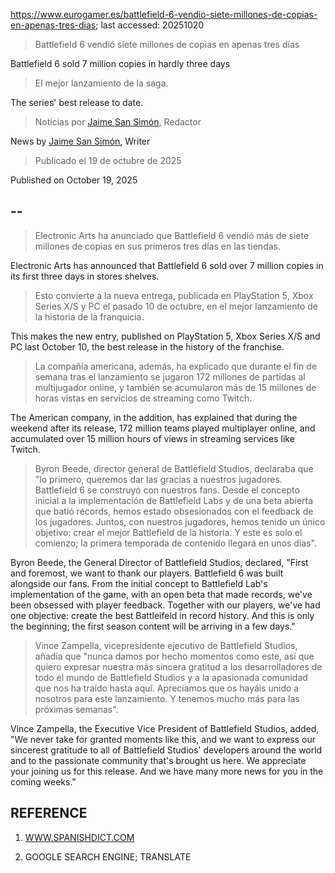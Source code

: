 https://www.eurogamer.es/battlefield-6-vendio-siete-millones-de-copias-en-apenas-tres-dias; last accessed: 20251020

> Battlefield 6 vendió siete millones de copias en apenas tres días

Battlefield 6 sold 7 million copies in hardly three days

> El mejor lanzamiento de la saga.

The series' best release to date. 

> Noticias por [Jaime San Simón](https://www.eurogamer.es/authors/jaime-san-simon), Redactor

News by [Jaime San Simón](https://www.eurogamer.es/authors/jaime-san-simon), Writer

> Publicado el 19 de octubre de 2025

Published on October 19, 2025

## --

> Electronic Arts ha anunciado que Battlefield 6 vendió más de siete millones de copias en sus primeros tres días en las tiendas.

Electronic Arts has announced that Battlefield 6 sold over 7 million copies in its first three days in stores shelves. 

> Esto convierte a la nueva entrega, publicada en PlayStation 5, Xbox Series X/S y PC el pasado 10 de octubre, en el mejor lanzamiento de la historia de la franquicia.

This makes the new entry, published on PlayStation 5, Xbox Series X/S and PC last October 10, the best release in the history of the franchise.

> La compañía americana, además, ha explicado que durante el fin de semana tras el lanzamiento se jugaron 172 millones de partidas al multijugador online, y también se acumularon más de 15 millones de horas vistas en servicios de streaming como Twitch.

The American company, in the addition, has explained that during the weekend after its release, 172 million teams played multiplayer online, and accumulated over 15 million hours of views in streaming services like Twitch.

> Byron Beede, director general de Battlefield Studios, declaraba que "lo primero, queremos dar las gracias a nuestros jugadores. Battlefield 6 se construyó con nuestros fans. Desde el concepto inicial a la implementación de Battlefield Labs y de una beta abierta que batió récords, hemos estado obsesionados con el feedback de los jugadores. Juntos, con nuestros jugadores, hemos tenido un único objetivo: crear el mejor Battlefield de la historia. Y este es solo el comienzo; la primera temporada de contenido llegará en unos días".

Byron Beede, the General Director of Battlefield Studios, declared, "First and foremost, we want to thank our players. Battlefield 6 was built alongside our fans. From the initial concept to Battlefield Lab's implementation of the game, with an open beta that made records, we've been obsessed with player feedback. Together with our players, we've had one objective: create the best Battleifeld in record history. And this is only the beginning; the first season content will be arriving in a few days."

> Vince Zampella, vicepresidente ejecutivo de Battlefield Studios, añadía que "nunca damos por hecho momentos como este, así que quiero expresar nuestra más sincera gratitud a los desarrolladores de todo el mundo de Battlefield Studios y a la apasionada comunidad que nos ha traído hasta aquí. Apreciamos que os hayáis unido a nosotros para este lanzamiento. Y tenemos mucho más para las próximas semanas". 

Vince Zampella, the Executive Vice President of Battlefield Studios, added, "We never take for granted moments like this, and we want to express our sincerest gratitude to all of Battlefield Studios' developers around the world and to the passionate community that's brought us here. We appreciate your joining us for this release. And we have many more news for you in the coming weeks."

## REFERENCE

1) [WWW.SPANISHDICT.COM](https://www.spanishdict.com)

2) GOOGLE SEARCH ENGINE; TRANSLATE